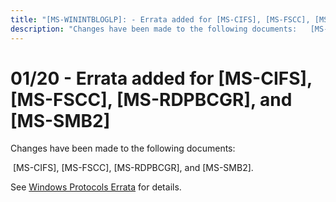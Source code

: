 ```yaml
---
title: "[MS-WININTBLOGLP]: - Errata added for [MS-CIFS], [MS-FSCC], [MS-RDPBCGR], and [MS-SMB2]"
description: "Changes have been made to the following documents:   [MS-CIFS], [MS-FSCC], [MS-RDPBCGR], and [MS-SMB2].  See Windows Protocols Errata for"
---
```


# 01/20 - Errata added for [MS-CIFS], [MS-FSCC], [MS-RDPBCGR], and [MS-SMB2]

<p> </p>
<p>Changes have been made to the following documents:</p>

<p> [MS-CIFS], [MS-FSCC], [MS-RDPBCGR], and [MS-SMB2].</p>

<p>See <span><a href="/openspecs/windows_protocols/MS-WINERRATA/314fe022-28ea-4bd9-93ac-7941ecf9ca10">Windows
Protocols Errata</a></span> for details.</p>


                